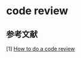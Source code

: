 # code review

## 参考文献

\[1\] [How to do a code review](https://google.github.io/eng-practices/review/reviewer/)



